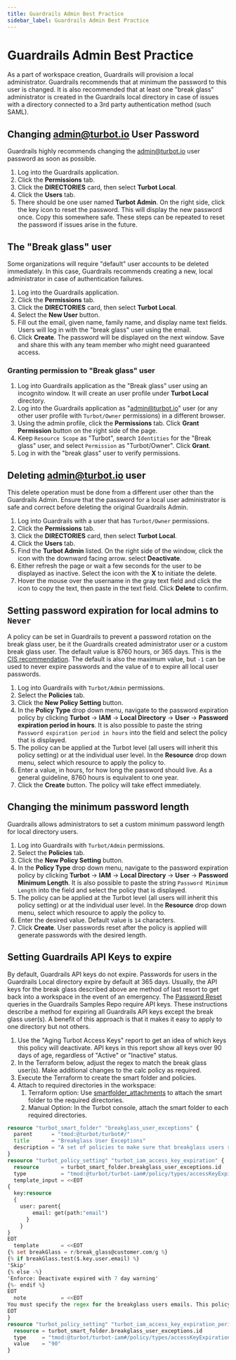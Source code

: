 ```yaml
---
title: Guardrails Admin Best Practice
sidebar_label: Guardrails Admin Best Practice
---
```


# Guardrails Admin Best Practice

As a part of workspace creation, Guardrails will provision a local administrator. Guardrails recommends that at minimum the password to this user is changed. It is also recommended that at least one "break glass" administrator is created in the Guardrails local directory in case of issues with a directory connected to a 3rd party authentication method (such SAML).

## Changing admin@turbot.io User Password

Guardrails highly recommends changing the admin@turbot.io user password as soon as possible.

1. Log into the Guardrails application.
2. Click the **Permissions** tab.
3. Click the **DIRECTORIES** card, then select **Turbot Local**.
4. Click the **Users** tab.
5. There should be one user named **Turbot Admin**. On the right side, click the key icon to reset the password. This will display the new password once. Copy this somewhere safe. These steps can be repeated to reset the password if issues arise in the future.

## The "Break glass" user

Some organizations will require "default" user accounts to be deleted immediately. In this case, Guardrails recommends creating a new, local administrator in case of authentication failures.

1. Log into the Guardrails application.
2. Click the **Permissions** tab.
3. Click the **DIRECTORIES** card, then select **Turbot Local**.
4. Select the **New User** button.
5. Fill out the email, given name, family name, and display name text fields. Users will log in with the "break glass" user using the email.
6. Click **Create**. The password will be displayed on the next window. Save and share this with any team member who might need guaranteed access.

### Granting permission to "Break glass" user

1. Log into Guardrails application as the "Break glass" user using an incognito window. It will create an user profile under **Turbot Local** directory.
2. Log into the Guardrails application as "admin@turbot.io" user (or any other user profile with `Turbot/Owner` permissions) in a different browser.
3. Using the admin profile, click the **Permissions** tab. Click **Grant Permission** button on the right side of the page.
4. Keep `Resource Scope` as "Turbot", search `Identities` for the "Break glass" user, and select `Permission` as "Turbot/Owner". Click **Grant**.
5. Log in with the "break glass" user to verify permissions.

## Deleting admin@turbot.io user

This delete operation must be done from a different user other than the Guardrails Admin. Ensure that the password for a local user administrator is safe and correct before deleting the original Guardrails Admin.

1. Log into Guardrails with a user that has `Turbot/Owner` permissions.
2. Click the **Permissions** tab.
3. Click the **DIRECTORIES** card, then select **Turbot Local**.
4. Click the **Users** tab.
5. Find the **Turbot Admin** listed. On the right side of the window, click the icon with the downward facing arrow. select **Deactivate**.
6. Either refresh the page or wait a few seconds for the user to be displayed as inactive. Select the icon with the **X** to initiate the delete.
7. Hover the mouse over the username in the gray text field and click the icon to copy the text, then paste in the text field. Click **Delete** to confirm.

## Setting password expiration for local admins to `Never`

A policy can be set in Guardrails to prevent a password rotation on the break glass user, be it the Guardrails created administrator user or a custom break glass user. The default value is 8760 hours, or 365 days. This is the [CIS recommendation](https://www.cisecurity.org/white-papers/cis-password-policy-guide/). The default is also the maximum value, but `-1` can be used to never expire passwords and the value of `0` to expire all local user passwords.

1. Log into Guardrails with `Turbot/Admin` permissions.
2. Select the **Policies** tab.
3. Click the **New Policy Setting** button.
4. In the **Policy Type** drop down menu, navigate to the password expiration policy by clicking **Turbot** -> **IAM** -> **Local Directory** -> **User** -> **Password expiration period in hours**. It is also possible to paste the string `Password expiration period in hours` into the field and select the policy that is displayed.
5. The policy can be applied at the Turbot level (all users will inherit this policy setting) or at the individual user level. In the **Resource** drop down menu, select which resource to apply the policy to.
6. Enter a value, in hours, for how long the password should live. As a general guideline, 8760 hours is equivalent to one year.
7. Click the **Create** button. The policy will take effect immediately.

## Changing the minimum password length

Guardrails allows administrators to set a custom minimum password length for local directory users.

1. Log into Guardrails with `Turbot/Admin` permissions.
2. Select the **Policies** tab.
3. Click the **New Policy Setting** button.
4. In the **Policy Type** drop down menu, navigate to the password expiration policy by clicking **Turbot** -> **IAM** -> **Local Directory** -> **User** -> **Password Minimum Length**. It is also possible to paste the string `Password Minimum Length` into the field and select the policy that is displayed.
5. The policy can be applied at the Turbot level (all users will inherit this policy setting) or at the individual user level. In the **Resource** drop down menu, select which resource to apply the policy to.
6. Enter the desired value. Default value is `14` characters.
7. Click **Create**. User passwords reset after the policy is applied will generate passwords with the desired length.

## Setting Guardrails API Keys to expire

By default, Guardrails API keys do not expire. Passwords for users in the Guardrails Local directory expire by default at 365 days. Usually, the API keys for the break glass described above are method of last resort to get back into a workspace in the event of an emergency.  The [Password Reset](https://github.com/turbot/guardrails-tools/tree/master/api_examples/graphql/queries/password_reset) queries in the Guardrails Samples Repo require API keys. These instructions describe a method for expiring all Guardrails API keys except the break glass user(s).  A benefit of this approach is that it makes it easy to apply to one directory but not others.

1. Use the "Aging Turbot Access Keys" report to get an idea of which keys this policy will deactivate.  API keys in this report show all keys over 90 days of age, regardless of "Active" or "Inactive" status.
2. In the Terraform below, adjust the regex to match the break glass user(s). Make additional changes to the calc policy as required.
3. Execute the Terraform to create the smart folder and policies.
4. Attach to required directories in the workspace:
   1. Terraform option: Use [smartfolder_attachments](https://registry.terraform.io/providers/turbot/turbot/latest/docs/resources/smart_folder_attachment) to attach the smart folder to the required directories.
   2. Manual Option: In the Turbot console, attach the smart folder to each required directories.
```terraform
resource "turbot_smart_folder" "breakglass_user_exceptions" {
  parent      = "tmod:@turbot/turbot#/"
  title       = "Breakglass User Exceptions"
  description = "A set of policies to make sure that breakglass users stay viable. Directions: Attach this smart folder to each directory that holds breakglass users. "
}
resource "turbot_policy_setting" "turbot_iam_access_key_expiration" {
  resource       = turbot_smart_folder.breakglass_user_exceptions.id
  type           = "tmod:@turbot/turbot-iam#/policy/types/accessKeyExpiration"
  template_input = <<EOT
{
  key:resource
  {
    user: parent{
        email: get(path:"email")
      }
	}
}
EOT
  template       = <<EOT
{% set breakGlass = r/break_glass@customer.com/g %}
{% if breakGlass.test($.key.user.email) %}
'Skip'
{% else -%}
'Enforce: Deactivate expired with 7 day warning'
{%- endif %}
EOT
  note           = <<EOT
You must specify the regex for the breakglass users emails. This policy is a guard to ensure that only the Breakglass user's API keys never expire, while everyone else's does.
EOT
}
resource "turbot_policy_setting" "turbot_iam_access_key_expiration_period" {
  resource = turbot_smart_folder.breakglass_user_exceptions.id
  type     = "tmod:@turbot/turbot-iam#/policy/types/accessKeyExpirationDays"
  value    = "90"
}
```
